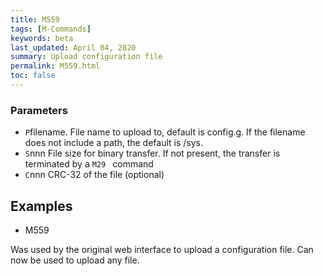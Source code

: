 ```yaml
---
title: M559
tags: [M-Commands] 
keywords: beta 
last_updated: April 04, 2020 
summary: Upload configuration file 
permalink: M559.html
toc: false 
---
```



### Parameters

* `P`filename. File name to upload to, default is config.g. If the filename does not include a path, the default is /sys.
* `S`nnn File size for binary transfer. If not present, the transfer is terminated by a ` M29  ` command
* `C`nnn CRC-32 of the file (optional)

## Examples

* M559

Was used by the original web interface to upload a configuration file. Can now be used to upload any file.

